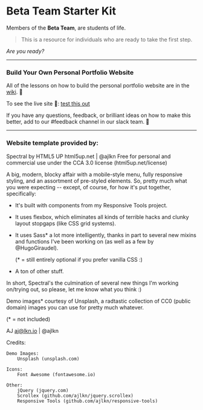 # Beta Team Starter Kit

Members of the **Beta Team**, are students of life. 

>This is a resource for individuals who are ready to take the first step.  

_Are you ready?_

***
### Build Your Own Personal Portfolio Website

All of the lessons on how to build the personal portfolio website are in the [wiki](https://github.com/madipfaff/betateam/wiki). :wrench: 

To see the live site :eyes::  [test this out](https://withmadi.github.io/BetaTeam/)

If you have any questions, feedback, or brilliant ideas on how to make this better, add to our #feedback channel in our slack team. :tada:

***

### Website template provided by:
Spectral by HTML5 UP
html5up.net | @ajlkn
Free for personal and commercial use under the CCA 3.0 license (html5up.net/license)


A big, modern, blocky affair with a mobile-style menu, fully responsive styling,
and an assortment of pre-styled elements. So, pretty much what you were expecting
-- except, of course, for how it's put together, specifically:

- It's built with components from my Responsive Tools project.

- It uses flexbox, which eliminates all kinds of terrible hacks and clunky layout
  stopgaps (like CSS grid systems).

- It uses Sass* a lot more intelligently, thanks in part to several new mixins
  and functions I've been working on (as well as a few by @HugoGiraudel).

  (* = still entirely optional if you prefer vanilla CSS :)

- A ton of other stuff.

In short, Spectral's the culmination of several new things I'm working on/trying out,
so please, let me know what you think :)

Demo images* courtesy of Unsplash, a radtastic collection of CC0 (public domain) images
you can use for pretty much whatever.

(* = not included)

AJ
aj@lkn.io | @ajlkn


Credits:

	Demo Images:
		Unsplash (unsplash.com)

	Icons:
		Font Awesome (fontawesome.io)

	Other:
		jQuery (jquery.com)
		Scrollex (github.com/ajlkn/jquery.scrollex)
		Responsive Tools (github.com/ajlkn/responsive-tools)

